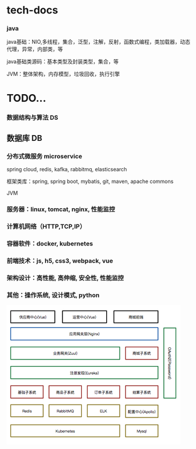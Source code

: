 # tech-docs
### java

java基础：NIO,多线程，集合，泛型，注解，反射，函数式编程，类加载器，动态代理，异常，内部类，等

java基础类源码：基本类型及封装类型，集合，等

JVM：整体架构，内存模型，垃圾回收，执行引擎



# TODO...

### 数据结构与算法 DS

## 数据库 DB

### 分布式微服务 microservice

spring cloud, redis, kafka, rabbitmq, elasticsearch

框架类库：spring, spring boot, mybatis, git, maven, apache commons

JVM

### 服务器：linux, tomcat, nginx, 性能监控 

### 计算机网络（HTTP,TCP,IP）

### 容器软件：docker, kubernetes

### 前端技术：js, h5, css3, webpack, vue

### 架构设计：高性能, 高伸缩, 安全性, 性能监控

### 其他：操作系统, 设计模式, python



 ![demo](assets\img\demo.jpg)



